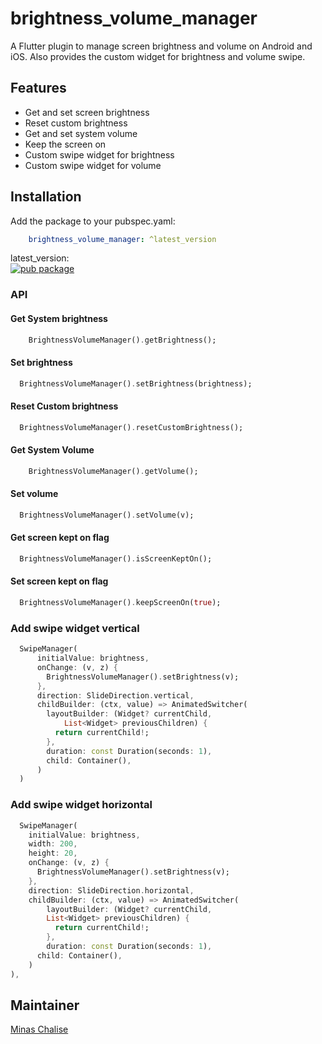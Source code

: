 # brightness_volume_manager

A Flutter plugin to manage screen brightness and volume on Android and iOS.
Also provides the custom widget for brightness and volume swipe.

## Features
- Get and set screen brightness 
- Reset custom brightness 
- Get and set system volume 
- Keep the screen on
- Custom swipe widget for brightness
- Custom swipe widget for volume

## Installation
Add the package to your pubspec.yaml:
```yaml
    brightness_volume_manager: ^latest_version
```
latest_version:\
[![pub package](https://img.shields.io/pub/v/brightness_volume_manager.svg)](https://pub.dartlang.org/packages/brightness_volume_manager)

### API
#### Get System brightness
```dart
    BrightnessVolumeManager().getBrightness();
```

#### Set brightness
```dart
  BrightnessVolumeManager().setBrightness(brightness);
```

#### Reset Custom brightness
```dart
  BrightnessVolumeManager().resetCustomBrightness();
```

#### Get System Volume
```dart
    BrightnessVolumeManager().getVolume();
```

#### Set volume
```dart
  BrightnessVolumeManager().setVolume(v);
```

#### Get screen kept on flag
```dart
  BrightnessVolumeManager().isScreenKeptOn();
```

#### Set screen kept on flag
```dart
  BrightnessVolumeManager().keepScreenOn(true);
```

### Add swipe widget vertical
```dart
  SwipeManager(
      initialValue: brightness,
      onChange: (v, z) {
        BrightnessVolumeManager().setBrightness(v);
      },
      direction: SlideDirection.vertical,
      childBuilder: (ctx, value) => AnimatedSwitcher(
        layoutBuilder: (Widget? currentChild,
            List<Widget> previousChildren) {
          return currentChild!;
        },
        duration: const Duration(seconds: 1),
        child: Container(),
      )
  )
```

### Add swipe widget horizontal
```dart
  SwipeManager(
    initialValue: brightness,
    width: 200,
    height: 20,
    onChange: (v, z) {
      BrightnessVolumeManager().setBrightness(v);
    },
    direction: SlideDirection.horizontal,
    childBuilder: (ctx, value) => AnimatedSwitcher(
        layoutBuilder: (Widget? currentChild,
        List<Widget> previousChildren) {
          return currentChild!;
        },
        duration: const Duration(seconds: 1),
      child: Container(),
    )
),
```
## Maintainer

[Minas Chalise](https://github.com/chaliseminas)

